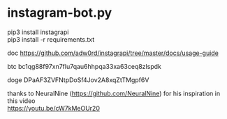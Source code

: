 # instagram-bot.py
pip3 install instagrapi<br/>
pip3 install -r requirements.txt

doc
https://github.com/adw0rd/instagrapi/tree/master/docs/usage-guide

btc
bc1qg88f97xn7flu7qau6hhpqa33xa63ceq8zlspdk

doge
DPaAF3ZVFNtpDoSf4Jov2A8xqZtTMgpf6V

thanks to NeuralNine (https://github.com/NeuralNine) for his inspiration in this video<br/>
https://youtu.be/cW7kMeOUr20

